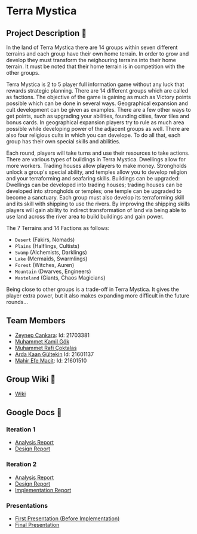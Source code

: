 # **Terra Mystica**

## **Project Description** :checkered_flag:

In the land of Terra Mystica there are 14 groups within seven different terrains and each group have their own home terrain. In order to grow and develop they must transform the neighouring terrains into their home terrain. It must be noted that their home terrain is in competition with the other groups.

Terra Mystica is 2 to 5 player full information game without any luck that rewards strategic planning. There are 14 different groups which are called as factions. The objective of the game is gaining as much as Victory points possible which can be done in several ways. Geographical expansion and cult development can be given as examples. There are a few other ways to get points, such as upgrading your abilities, founding cities, favor tiles and bonus cards. In geographical expansion players try to rule as much area possible while developing power of the adjacent groups as well. There are also four religious cults in which you can develope. To do all that, each group has their own special skills and abilities.

Each round, players will take turns and use their resources to take actions. There are various types of buildings in Terra Mystica. Dwellings allow for more workers. Trading houses allow players to make money. Strongholds unlock a group's special ability, and temples allow you to develop religion and your terraforming and seafaring skills. Buildings can be upgraded: Dwellings can be developed into trading houses; trading houses can be developed into strongholds or temples; one temple can be upgraded to become a sanctuary. Each group must also develop its terraforming skill and its skill with shipping to use the rivers. By improving the shipping skills players will gain ability to indirect transformation of land via being able to use land across the river area to build buildings and gain power.

The 7 Terrains and 14 Factions as follows: 

- `Desert` (Fakirs, Nomads)
- `Plains` (Halflings, Cultists)
- `Swamp` (Alchemists, Darklings)
- `Lake` (Mermaids, Swarmlings)
- `Forest` (Witches, Auren)
- `Mountain` (Dwarves, Engineers)
- `Wasteland` (Giants, Chaos Magicians)

Being close to other groups is a trade-off in Terra Mystica. It gives the player extra power, but it also makes expanding more difficult in the future rounds...

## **Team Members**

* [Zeynep Cankara](https://github.com/zeynepCankara):  Id: 21703381
* [Muhammet Kamil Gök](https://github.com/mkamilgok)
* [Muhammet Rafi Çoktalaş](https://github.com/RafiCoktalas)
* [Arda Kaan Gültekin](https://github.com/hebzatron) Id: 21601137
* [Mahir Efe Macit](https://github.com/EfeMacit):  Id: 21601510

## **Group Wiki** :ledger:
* [Wiki](./Wiki/)

## **Google Docs** :pencil: 

### **Iteration 1**  

* [Analysis Report](https://docs.google.com/document/d/1o8bRryfNgd8XCsKfEZn_50xF8hk2AzLmbinIgq2WIxM/edit?usp=sharing)
* [Design Report](https://docs.google.com/document/d/1N8R8_XWeHhFp2LW9qsxHaKJzQXong0xpWEcTusAgMV8/edit?usp=sharing)
 
### **Iteration 2**  
 
* [Analysis Report](https://docs.google.com/document/d/1UMEBQpnrHA890xBxifXB6b-AmHTjraWwrTQumZbDI-k/edit?usp=sharing)
* [Design Report](https://docs.google.com/document/d/1tONwujTnsuaXEhc0AiMnsHl97uPGQkcqzyiFJw9s5l0/edit?usp=sharing)
* [Implementation Report](https://docs.google.com/document/d/1sQaOYxWCQzTzrv6P_8AS3Upi365a4NM4F4zbyyu8mrs/edit?usp=sharing)

### **Presentations**

* [First Presentation (Before Implementation)](https://docs.google.com/presentation/d/17oi-7aiZ5jHSoNIQfkDwPy9K8ImRI6j4bPfYcrPc3So/edit?usp=sharing)
* [Final Presentation](https://docs.google.com/presentation/d/1hh1HTPHA2J5huXyA9-fOERIkht8JY4nT161Wrotsr7k/edit?usp=sharing)

